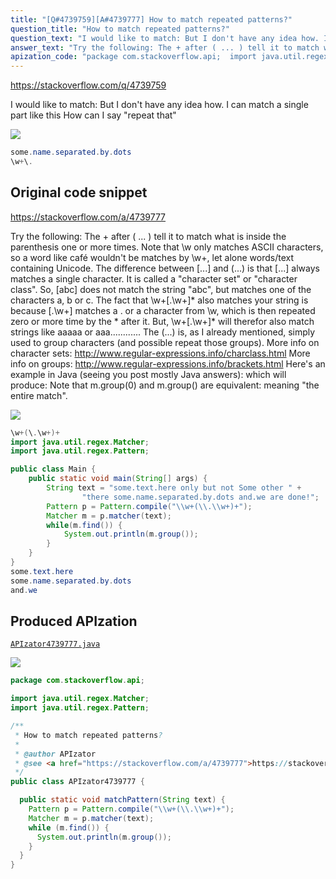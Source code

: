 ```yaml
---
title: "[Q#4739759][A#4739777] How to match repeated patterns?"
question_title: "How to match repeated patterns?"
question_text: "I would like to match: But I don't have any idea how. I can match a single  part like this How can I say \"repeat that\""
answer_text: "Try the following: The + after ( ... ) tell it to match what is inside the parenthesis one or more times. Note that \\w only matches ASCII characters, so a word like café wouldn't be matches by \\w+, let alone words/text containing Unicode. The difference between [...] and (...) is that [...] always matches a single character. It is called a \"character set\" or \"character class\". So, [abc] does not match the string \"abc\", but matches one of the characters a, b or c. The fact that \\w+[\\.\\w+]* also matches your string is because [\\.\\w+] matches a . or a character from \\w, which is then repeated zero or more time by the * after it. But, \\w+[\\.\\w+]* will therefor also match strings like aaaaa or aaa............ The (...) is, as I already mentioned, simply used to group characters (and possible repeat those groups). More info on character sets: http://www.regular-expressions.info/charclass.html More info on groups: http://www.regular-expressions.info/brackets.html Here's an example in Java (seeing you post mostly Java answers): which will produce: Note that m.group(0) and m.group() are equivalent: meaning \"the entire match\"."
apization_code: "package com.stackoverflow.api;  import java.util.regex.Matcher; import java.util.regex.Pattern;  /**  * How to match repeated patterns?  *  * @author APIzator  * @see <a href=\"https://stackoverflow.com/a/4739777\">https://stackoverflow.com/a/4739777</a>  */ public class APIzator4739777 {    public static void matchPattern(String text) {     Pattern p = Pattern.compile(\"\\\\w+(\\\\.\\\\w+)+\");     Matcher m = p.matcher(text);     while (m.find()) {       System.out.println(m.group());     }   } }"
---
```


https://stackoverflow.com/q/4739759

I would like to match:
But I don&#x27;t have any idea how.
I can match a single  part like this
How can I say &quot;repeat that&quot;


<div class="code-logo"><img src="/stackoverflow.png" /></div>

```java
some.name.separated.by.dots
\w+\.
```


## Original code snippet

https://stackoverflow.com/a/4739777

Try the following:
The + after ( ... ) tell it to match what is inside the parenthesis one or more times.
Note that \w only matches ASCII characters, so a word like café wouldn&#x27;t be matches by \w+, let alone words/text containing Unicode.
The difference between [...] and (...) is that [...] always matches a single character. It is called a &quot;character set&quot; or &quot;character class&quot;. So, [abc] does not match the string &quot;abc&quot;, but matches one of the characters a, b or c.
The fact that \w+[\.\w+]* also matches your string is because [\.\w+] matches a . or a character from \w, which is then repeated zero or more time by the * after it. But, \w+[\.\w+]* will therefor also match strings like aaaaa or aaa............
The (...) is, as I already mentioned, simply used to group characters (and possible repeat those groups).
More info on character sets: http://www.regular-expressions.info/charclass.html
More info on groups: http://www.regular-expressions.info/brackets.html
Here&#x27;s an example in Java (seeing you post mostly Java answers):
which will produce:
Note that m.group(0) and m.group() are equivalent: meaning &quot;the entire match&quot;.

<div class="code-logo"><img src="/stackoverflow.png" /></div>

```java
\w+(\.\w+)+
import java.util.regex.Matcher;
import java.util.regex.Pattern;

public class Main {
    public static void main(String[] args) {
        String text = "some.text.here only but not Some other " + 
                "there some.name.separated.by.dots and.we are done!";
        Pattern p = Pattern.compile("\\w+(\\.\\w+)+");
        Matcher m = p.matcher(text);
        while(m.find()) {
            System.out.println(m.group());
        }
    }
}
some.text.here
some.name.separated.by.dots
and.we
```

## Produced APIzation

[`APIzator4739777.java`](https://github.com/pasqualesalza/apization-temp-data/raw/master/search/APIzator4739777.java)

<div class="code-logo"><img src="/apizator.png" /></div>

```java
package com.stackoverflow.api;

import java.util.regex.Matcher;
import java.util.regex.Pattern;

/**
 * How to match repeated patterns?
 *
 * @author APIzator
 * @see <a href="https://stackoverflow.com/a/4739777">https://stackoverflow.com/a/4739777</a>
 */
public class APIzator4739777 {

  public static void matchPattern(String text) {
    Pattern p = Pattern.compile("\\w+(\\.\\w+)+");
    Matcher m = p.matcher(text);
    while (m.find()) {
      System.out.println(m.group());
    }
  }
}

```
